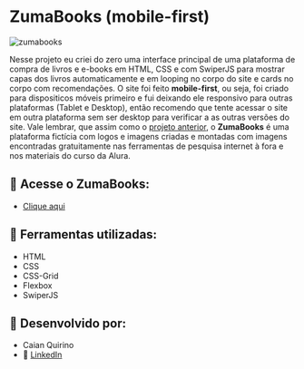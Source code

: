 # ZumaBooks (mobile-first)

![zumabooks](https://user-images.githubusercontent.com/124800229/233185195-7898d740-d13e-4555-b4c6-f05b67f9fd1b.gif)

Nesse projeto eu criei do zero uma interface principal de uma plataforma de compra de livros e e-books em HTML, CSS e com SwiperJS para mostrar capas dos livros automaticamente e em looping no corpo do site e cards no corpo com recomendações. O site foi feito <strong>mobile-first</strong>, ou seja, foi criado para dispositicos móveis primeiro e fui deixando ele responsivo para outras plataformas (Tablet e Desktop), então recomendo que tente acessar o site em outra plataforma sem ser desktop para verificar a as outras versões do site. Vale lembrar, que assim como o <a href="https://github.com/CaianMorais/zuma">projeto anterior</a>, o <strong>ZumaBooks</strong> é uma plataforma fictícia com logos e imagens criadas e montadas com imagens encontradas gratuitamente nas ferramentas de pesquisa internet à fora e nos materiais do curso da Alura.

## :link: Acesse o ZumaBooks:
* <a href="#"> Clique aqui</a>

## :wrench: Ferramentas utilizadas:
* HTML<br>
* CSS<br>
* CSS-Grid<br>
* Flexbox<br>
* SwiperJS

## :briefcase: Desenvolvido por:
* Caian Quirino
* :link: <a href ="https://www.linkedin.com/in/caian-quirino-577102245/"> LinkedIn</a>
